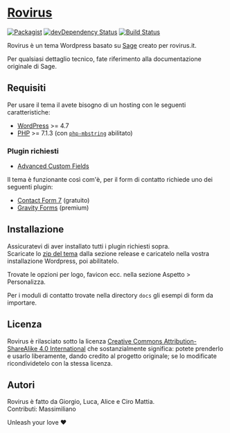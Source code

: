 # [Rovirus](https://www.rovirus.it/)
[![Packagist](https://img.shields.io/packagist/vpre/roots/sage.svg?style=flat-square)](https://packagist.org/packages/roots/sage)
[![devDependency Status](https://img.shields.io/david/dev/roots/sage.svg?style=flat-square)](https://david-dm.org/roots/sage#info=devDependencies)
[![Build Status](https://img.shields.io/travis/roots/sage.svg?style=flat-square)](https://travis-ci.org/roots/sage)

Rovirus è un tema Wordpress basato su [Sage](https://roots.io/sage) creato per rovirus.it.

Per qualsiasi dettaglio tecnico, fate riferimento alla documentazione originale di Sage.

## Requisiti

Per usare il tema il avete bisogno di un hosting con le seguenti caratteristiche:

* [WordPress](https://wordpress.org/) >= 4.7
* [PHP](https://secure.php.net/manual/en/install.php) >= 7.1.3 (con [`php-mbstring`](https://secure.php.net/manual/en/book.mbstring.php) abilitato)

### Plugin richiesti

* [Advanced Custom Fields](https://wordpress.org/plugins/advanced-custom-fields/)

Il tema è funzionante così com'è, per il form di contatto richiede uno dei seguenti plugin:

* [Contact Form 7](https://wordpress.org/plugins/contact-form-7/) (gratuito)
* [Gravity Forms](https://www.gravityforms.com/) (premium)


## Installazione

Assicuratevi di aver installato tutti i plugin richiesti sopra.  
Scaricate lo [zip del tema](https://github.com/ciromattia/rovirus-theme/archive/v1.0.zip) dalla sezione release e caricatelo nella vostra installazione Wordpress, poi abilitatelo.

Trovate le opzioni per logo, favicon ecc. nella sezione Aspetto > Personalizza.

Per i moduli di contatto trovate nella directory `docs` gli esempi di form da importare.


## Licenza

Rovirus è rilasciato sotto la licenza [Creative Commons Attribution-ShareAlike 4.0 International](https://creativecommons.org/licenses/by-sa/4.0/)
che sostanzialmente significa: potete prenderlo e usarlo liberamente, dando credito al progetto originale; se lo modificate ricondividetelo con la
stessa licenza.


## Autori

Rovirus è fatto da Giorgio, Luca, Alice e Ciro Mattia.  
Contributi: Massimiliano

Unleash your love ❤️
